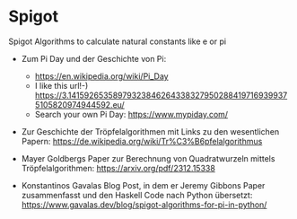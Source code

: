 # Spigot
Spigot Algorithms to calculate natural constants like e or pi

* Zum Pi Day und der Geschichte von Pi:
  * https://en.wikipedia.org/wiki/Pi_Day
  * I like this url!-) https://3.141592653589793238462643383279502884197169399375105820974944592.eu/
  * Search your own Pi Day: https://www.mypiday.com/
  
* Zur Geschichte der Tröpfelalgorithmen mit Links zu den wesentlichen Papern: https://de.wikipedia.org/wiki/Tr%C3%B6pfelalgorithmus
* Mayer Goldbergs Paper zur Berechnung von Quadratwurzeln mittels Tröpfelalgorithmen: https://arxiv.org/pdf/2312.15338
* Konstantinos Gavalas Blog Post, in dem er Jeremy Gibbons Paper zusammenfasst und den Haskell Code nach Python übersetzt: https://www.gavalas.dev/blog/spigot-algorithms-for-pi-in-python/

